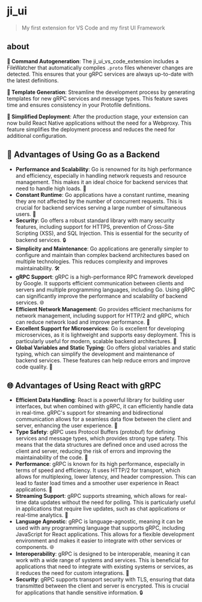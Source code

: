 # ji_ui

> My first extension for VS Code and my first UI Framework

## about  
**📁 Command Autogeneration**: 
The ji_ui_vs_code_extension includes a FileWatcher that automatically compiles `.proto` files whenever changes are detected. This ensures that your gRPC services are always up-to-date with the latest definitions.

**📝 Template Generation**: Streamline the development process by generating templates for new gRPC services and message types. This feature saves time and ensures consistency in your Protofile definitions. 

**📱 Simplified Deployment**: After the production stage, your extension can now build React Native applications without the need for a Webproxy. This feature simplifies the deployment process and reduces the need for additional configuration. 

## 🚀 Advantages of Using Go as a Backend
- **Performance and Scalability**: Go is renowned for its high performance and efficiency, especially in handling network requests and resource management. This makes it an ideal choice for backend services that need to handle high loads. 💪
- **Constant Runtime**: Go applications have a constant runtime, meaning they are not affected by the number of concurrent requests. This is crucial for backend services serving a large number of simultaneous users. 🚀
- **Security**: Go offers a robust standard library with many security features, including support for HTTPS, prevention of Cross-Site Scripting (XSS), and SQL Injection. This is essential for the security of backend services. 🔒
- **Simplicity and Maintenance**: Go applications are generally simpler to configure and maintain than complex backend architectures based on multiple technologies. This reduces complexity and improves maintainability. 🛠️
- **gRPC Support**: gRPC is a high-performance RPC framework developed by Google. It supports efficient communication between clients and servers and multiple programming languages, including Go. Using gRPC can significantly improve the performance and scalability of backend services. 🌐
- **Efficient Network Management**: Go provides efficient mechanisms for network management, including support for HTTP/2 and gRPC, which can reduce network load and improve performance. 📶
- **Excellent Support for Microservices**: Go is excellent for developing microservices, as it is lightweight and supports easy deployment. This is particularly useful for modern, scalable backend architectures. 🔄
- **Global Variables and Static Typing**: Go offers global variables and static typing, which can simplify the development and maintenance of backend services. These features can help reduce errors and improve code quality. 📝

## 🌐 Advantages of Using React with gRPC

- **Efficient Data Handling**: React is a powerful library for building user interfaces, but when combined with gRPC, it can efficiently handle data in real-time. gRPC's support for streaming and bidirectional communication allows for a seamless data flow between the client and server, enhancing the user experience. 🚀
- **Type Safety**: gRPC uses Protocol Buffers (protobuf) for defining services and message types, which provides strong type safety. This means that the data structures are defined once and used across the client and server, reducing the risk of errors and improving the maintainability of the code. 📝
- **Performance**: gRPC is known for its high performance, especially in terms of speed and efficiency. It uses HTTP/2 for transport, which allows for multiplexing, lower latency, and header compression. This can lead to faster load times and a smoother user experience in React applications. 🚀
- **Streaming Support**: gRPC supports streaming, which allows for real-time data updates without the need for polling. This is particularly useful in applications that require live updates, such as chat applications or real-time analytics. 🔄
- **Language Agnostic**: gRPC is language-agnostic, meaning it can be used with any programming language that supports gRPC, including JavaScript for React applications. This allows for a flexible development environment and makes it easier to integrate with other services or components. 🌐
- **Interoperability**: gRPC is designed to be interoperable, meaning it can work with a wide range of systems and services. This is beneficial for applications that need to integrate with existing systems or services, as it reduces the need for custom integrations. 🔄
- **Security**: gRPC supports transport security with TLS, ensuring that data transmitted between the client and server is encrypted. This is crucial for applications that handle sensitive information. 🔒
